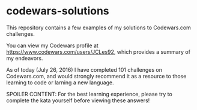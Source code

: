 # codewars-solutions

This repository contains a few examples of my solutions to Codewars.com challenges.

You can view my Codewars profile at https://www.codewars.com/users/JCLes92, which provides a summary of my endeavors.

As of today (July 26, 2016) I have completed 101 challenges on Codewars.com, and would strongly recommend it as a resource to those learning to code or larning a new language. 

SPOILER CONTENT:
For the best learning experience, please try to complete the kata yourself before viewing these answers!

